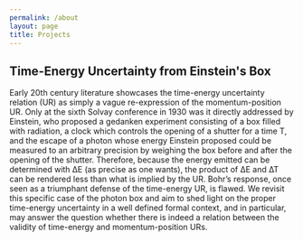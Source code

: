 ```yaml
---
permalink: /about
layout: page
title: Projects
---
```

<!-- Google tag (gtag.js) -->
<script async src="https://www.googletagmanager.com/gtag/js?id=G-HJ6840WB2S"></script>
<script>
  window.dataLayer = window.dataLayer || [];
  function gtag(){dataLayer.push(arguments);}
  gtag('js', new Date());

  gtag('config', 'G-HJ6840WB2S');
</script>

## Time-Energy Uncertainty from Einstein's Box
Early 20th century literature showcases the time-energy uncertainty relation (UR) as simply a vague re-expression of the momentum-position UR. Only at the sixth Solvay conference in 1930 was it directly addressed by Einstein, who proposed a gedanken experiment consisting of a box filled with radiation, a clock which controls the opening of a shutter for a time T, and the escape of a photon whose energy Einstein proposed could be measured to an arbitrary precision by weighing the box before and after the opening of the shutter. Therefore, because the energy emitted can be determined with ∆E (as precise as one wants), the product of ∆E and ∆T can be rendered less than what is implied by the UR. Bohr’s response, once seen as a triumphant defense of the time-energy UR, is flawed. We revisit this specific case of the photon box and aim to shed light on the proper time-energy uncertainty in a well defined formal context, and in particular, may answer the question whether there is indeed a relation between the validity of time-energy and momentum-position URs.

